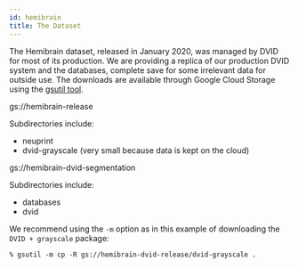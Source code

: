 ```yaml
---
id: hemibrain
title: The Dataset
---
```


The Hemibrain dataset, released in January 2020, was managed by DVID for most of its
production. We are providing a replica of our production DVID system and the
databases, complete save for some irrelevant data for outside use.  The downloads
are available through Google Cloud Storage using the [gsutil tool](https://cloud.google.com/storage/docs/gsutil).

gs://hemibrain-release

Subdirectories include:
* neuprint
* dvid-grayscale (very small because data is kept on the cloud)

gs://hemibrain-dvid-segmentation

Subdirectories include:
* databases
* dvid

We recommend using the `-m` option as in this example of downloading the `DVID + grayscale`
package:

```
% gsutil -m cp -R gs://hemibrain-dvid-release/dvid-grayscale .
```
